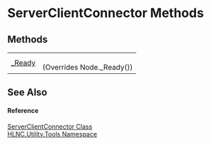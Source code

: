 # ServerClientConnector Methods




## Methods
<table>
<tr>
<td><a href="M_HLNC_Utility_Tools_ServerClientConnector__Ready">_Ready</a></td>
<td><br />(Overrides Node._Ready())</td></tr>
</table>

## See Also


#### Reference
<a href="T_HLNC_Utility_Tools_ServerClientConnector">ServerClientConnector Class</a>  
<a href="N_HLNC_Utility_Tools">HLNC.Utility.Tools Namespace</a>  

